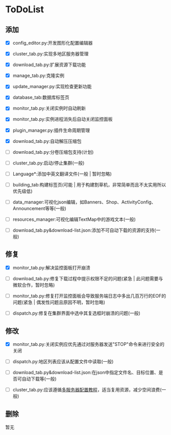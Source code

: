 # ToDoList

## 添加

 - [X] config_editor.py:开发图形化配置编辑器

 - [X] cluster_tab.py:实现多地区服务器管理

 - [X] download_tab.py:扩展资源下载功能

 - [X] manage_tab.py:克隆实例

 - [X] update_manager.py:实现检查更新功能

 - [X] database_tab:数据库标签页

 - [X] monitor_tab.py:关闭实例时自动刷新

 - [X] monitor_tab.py:实例进程消失后自动关闭监控面板

 - [x] plugin_manager.py:插件生命周期管理

 - [X] download_tab.py:自动解压压缩包

 - [ ] download_tab.py:分卷压缩包支持(计划)

 - [ ] cluster_tab.py:启动/停止集群(一般)

 - [ ] Language\*:添加中英文翻译文件(一般 | 暂时忽略)

 - [ ] building_tab:构建标签页(可能 | 用于构建割草机，非常简单而且不太实用所以优先级低)

 - [ ] data_manager:可视化json编辑，如Banners、Shop、ActivityConfig、Announcement等等(一般)

 - [ ] resources_manager:可视化编辑TextMap中的游戏文本(一般)

 - [ ] download_tab.py&download-list.json:添加不可自动下载的资源的支持(一般)

## 修复

 - [X] monitor_tab.py:解决监控面板打开崩溃

 - [ ] download_tab.py:修复下载过程中提示权限不足的问题(紧急 | 此问题需要与微软合作，暂时忽略)

 - [ ] monitor_tab.py:修复打开监控面板会导致服务端日志中多出几百万行的EOF的问题(紧急 | 偶发性问题且原因不明，暂时忽略)

 - [ ] dispatch.py:修复在集群界面中选中其复选框时崩溃的问题(一般)

## 修改

 - [X] monitor_tab.py:关闭实例应优先通过对服务器发送"STOP"命令来进行安全的关闭

 - [ ] dispatch.py:地区列表应该从配置文件中读取(一般)

 - [ ] download_tab.py&download-list.json:在json中指定文件名、目标位置、是否可自动下载等(一般)

 - [ ] cluster_tab.py:应该遵循[多服务器配置教程](https://www.bilibili.com/video/BV1L5CXY4Eaj)，适当复用资源，减少空间浪费(一般)

## 删除

暂无

